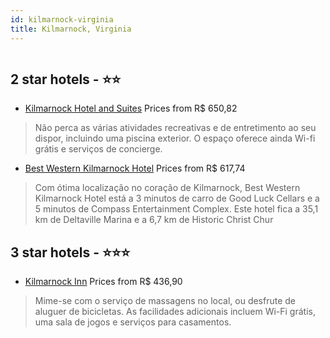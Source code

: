 ```yaml
---
id: kilmarnock-virginia
title: Kilmarnock, Virginia
---
```


<center><img src="https://i.travelapi.com/hotels/1000000/900000/898400/898350/f24badf8_z.jpg" alt="" /></center>


##  2 star hotels - ⭐️⭐️

-    [Kilmarnock Hotel and Suites](https://us.hurb.com/hotels/kilmarnock/kilmarnock-hotel-and-suites-HT-4MB2?cmp=18055) Prices from R$ 650,82
   > Não perca as várias atividades recreativas e de entretimento ao seu dispor, incluindo uma piscina exterior. O espaço oferece ainda Wi-fi grátis e serviços de concierge.
-    [Best Western Kilmarnock Hotel](https://us.hurb.com/hotels/kilmarnock/best-western-kilmarnock-hotel-HT-21EN?cmp=18055) Prices from R$ 617,74
   > Com ótima localização no coração de Kilmarnock, Best Western Kilmarnock Hotel está a 3 minutos de carro de Good Luck Cellars e a 5 minutos de Compass Entertainment Complex.  Este hotel fica a 35,1 km de Deltaville Marina e a 6,7 km de Historic Christ Chur

##  3 star hotels - ⭐️⭐️⭐️

-    [Kilmarnock Inn](https://us.hurb.com/hotels/kilmarnock/kilmarnock-inn-HT-KHC0?cmp=18055) Prices from R$ 436,90
   > Mime-se com o serviço de massagens no local, ou desfrute de aluguer de bicicletas. As facilidades adicionais incluem Wi-Fi grátis, uma sala de jogos e serviços para casamentos.
